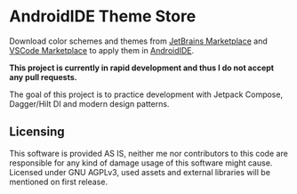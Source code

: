 # AndroidIDE Theme Store

Download color schemes and themes from [JetBrains Marketplace](https://plugins.jetbrains.com/search?excludeTags=internal&tags=Theme) and [VSCode Marketplace](https://marketplace.visualstudio.com/search?target=VSCode&category=Themes&sortBy=Installs) to apply them in [AndroidIDE](https://github.com/AndroidIDEOfficial/AndroidIDE).

**This project is currently in rapid development and thus I do not accept any pull requests.**

The goal of this project is to practice development with Jetpack Compose, Dagger/Hilt DI and modern design patterns.

## Licensing

This software is provided AS IS, neither me nor contributors to this code are responsible for any kind of damage usage of this software might cause. Licensed under GNU AGPLv3, used assets and external libraries will be mentioned on first release.
